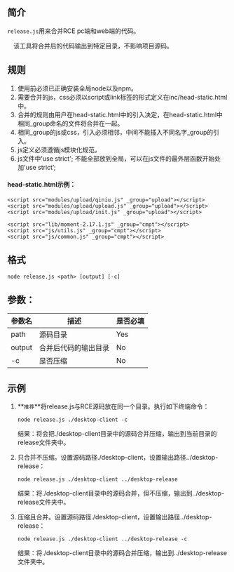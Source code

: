 ## 简介
`release.js`用来合并RCE pc端和web端的代码。 

&emsp;该工具将合并后的代码输出到特定目录，不影响项目源码。

## 规则

1. 使用前必须已正确安装全局node以及npm。
2. 需要合并的js，css必须以script或link标签的形式定义在inc/head-static.html中。
3. 合并的规则由用户在head-static.html中的引入决定，在head-static.html中相同_group命名的文件将合并在一起。
4. 相同\_group的js或css，引入必须相邻，中间不能插入不同名字\_group的引入。
5. js定义必须遵循js模块化规范。
6. js文件中'use strict'; 不能全部放到全局，可以在js文件的最外层函数开始处加'use strict’;

 #### head-static.html示例：
 ```
 <script src="modules/upload/qiniu.js" _group="upload"></script>
 <script src="modules/upload/upload.js" _group="upload"></script>
 <script src="modules/upload/init.js" _group="upload"></script>

 <script src="lib/moment-2.17.1.js" _group="cmpt"></script>
 <script src="js/utils.js" _group="cmpt"></script>
 <script src="js/common.js" _group="cmpt"></script>
 ```
 
## 格式
```
node release.js <path> [output] [-c]
```

## 参数：

|参数名|描述|是否必填|
|------|------|----|
|path|源码目录|Yes|
|output|合并后代码的输出目录|No|
|-c|是否压缩|No|

## 示例
1. **`推荐`**将release.js与RCE源码放在同一个目录。执行如下终端命令：

    ```
    node release.js ./desktop-client -c
    ```
    结果：将会把./desktop-client目录中的源码合并压缩，输出到当前目录的release文件夹中。

2. 	只合并不压缩。设置源码路径./desktop-client，设置输出路径../desktop-release：

	```
	node release.js ./desktop-client ../desktop-release
	```
	结果：将./desktop-client目录中的源码合并，但不压缩，输出到../desktop-release文件夹中。

3. 压缩且合并。设置源码路径./desktop-client，设置输出路径../desktop-release：

	```
	node release.js ./desktop-client ../desktop-release -c
	```
	结果：将./desktop-client目录中的源码合并压缩，输出到../desktop-release文件夹中。
